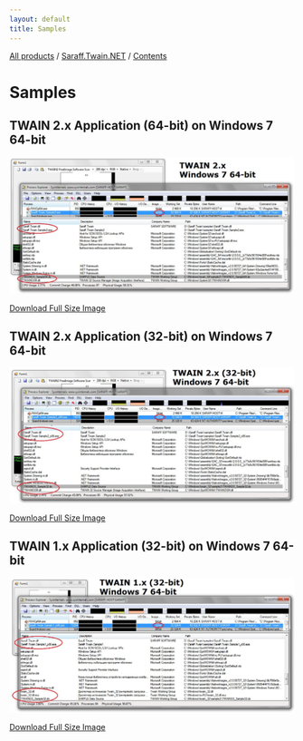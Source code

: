 ```yaml
---
layout: default
title: Samples
---
```

[All products](../../) / [Saraff.Twain.NET](../) / [Contents](./index.md)
# Samples
## **TWAIN 2.x Application (64-bit) on Windows 7 64-bit**
![](./content/Samples_sample2-64.jpg)

[Download Full Size Image](./content/Samples_sample2-64.jpg)
## **TWAIN 2.x Application (32-bit) on Windows 7 64-bit**
![](content/Samples_sample2-wow64.jpg)

[Download Full Size Image](./content/Samples_sample2-wow64.jpg)
## **TWAIN 1.x Application (32-bit) on Windows 7 64-bit**
![](./content/Samples_sample1-wow64.jpg)

[Download Full Size Image](./content/Samples_sample1-wow64.jpg)
